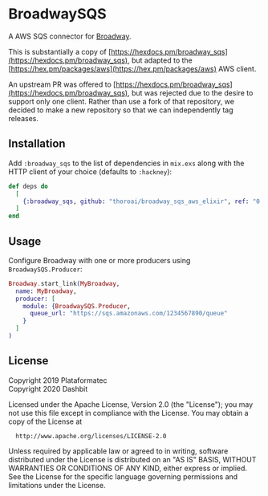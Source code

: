 # BroadwaySQS

A AWS SQS connector for [Broadway](https://github.com/dashbitco/broadway).

This is substantially a copy of [https://hexdocs.pm/broadway_sqs](https://hexdocs.pm/broadway_sqs),
but adapted to the [https://hex.pm/packages/aws](https://hex.pm/packages/aws) AWS client.

An upstream PR was offered to [https://hexdocs.pm/broadway_sqs](https://hexdocs.pm/broadway_sqs),
but was rejected due to the desire to support only one client. Rather than use a fork of that
repository, we decided to make a new repository so that we can independently tag releases.

## Installation

Add `:broadway_sqs` to the list of dependencies in `mix.exs` along with the HTTP
client of your choice (defaults to `:hackney`):

```elixir
def deps do
  [
    {:broadway_sqs, github: "thoroai/broadway_sqs_aws_elixir", ref: "0.1.0"}
  ]
end
```

## Usage

Configure Broadway with one or more producers using `BroadwaySQS.Producer`:

```elixir
Broadway.start_link(MyBroadway,
  name: MyBroadway,
  producer: [
    module: {BroadwaySQS.Producer,
      queue_url: "https://sqs.amazonaws.com/1234567890/queue"
    }
  ]
)
```

## License

Copyright 2019 Plataformatec\
Copyright 2020 Dashbit

  Licensed under the Apache License, Version 2.0 (the "License");
  you may not use this file except in compliance with the License.
  You may obtain a copy of the License at

      http://www.apache.org/licenses/LICENSE-2.0

  Unless required by applicable law or agreed to in writing, software
  distributed under the License is distributed on an "AS IS" BASIS,
  WITHOUT WARRANTIES OR CONDITIONS OF ANY KIND, either express or implied.
  See the License for the specific language governing permissions and
  limitations under the License.
